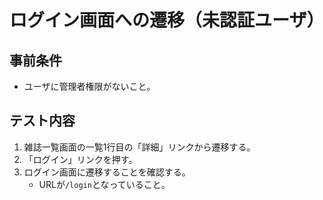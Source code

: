 # ログイン画面への遷移（未認証ユーザ）

## 事前条件
- ユーザに管理者権限がないこと。

## テスト内容
1. 雑誌一覧画面の一覧1行目の「詳細」リンクから遷移する。
1. 「ログイン」リンクを押す。
1. ログイン画面に遷移することを確認する。
    - URLが`/login`となっていること。
